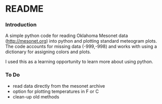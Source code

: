 # README #

### Introduction

A simple python code for reading Oklahoma Mesonet data (http://mesonet.org) into python and plotting standard meteogram plots. The code accounts for missing data (-999,-998) and works with using a dictionary for assigning colors and plots. 

I used this as a learning opportunity to learn more about using python.
### To Do

* read data directly from the mesonet archive
* option for plotting temperatures in F or C
* clean-up old methods
